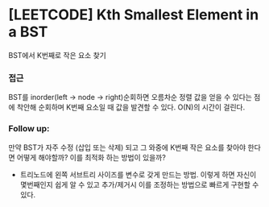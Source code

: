 # [LEETCODE] Kth Smallest Element in a BST

BST에서 K번째로 작은 요소 찾기

### 접근

BST를 inorder(left -> node -> right)순회하면 오름차순 정렬 값을 얻을 수 있다는 점에 착안해 순회하며 K번째 요소일 때 값을 발견할 수 있다. O(N)의 시간이 걸린다.

### Follow up:

만약 BST가 자주 수정 (삽입 또는 삭제) 되고 그 와중에 K번째 작은 요소를 찾아야 한다면 어떻게 해야할까? 이를 최적화 하는 방법이 있을까?

- 트리노드에 왼쪽 서브트리 사이즈를 변수로 갖게 만드는 방법. 이렇게 하면 자신이 몇번째인지 쉽게 알 수 있고 추가/제거시 이를 조정하는 방법으로 빠르게 구현할 수 있다.
